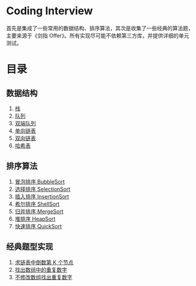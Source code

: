 # Coding Interview

首先是集成了一些常用的数据结构、排序算法，其次是收集了一些经典的算法题，主要来源于《剑指 Offer》。所有实现尽可能不依赖第三方库，并提供详细的单元测试。

# 目录
## 数据结构

1. [栈]()
1. [队列]()
1. [双端队列]()
1. [单向链表]()
1. [双向链表]()
1. [哈希表]()


## 排序算法

1. [冒泡排序 BubbleSort]()
1. [选择排序 SelectionSort]()
1. [插入排序 InsertionSort]()
1. [希尔排序 ShellSort]()
1. [归并排序 MergeSort]()
1. [堆排序 HeapSort]()
1. [快速排序 QuickSort]()

## 经典题型实现

1. [求链表中倒数第 K 个节点]()
1. [找出数组中的重复数字]()
1. [不修改数组找出重复数字]()

